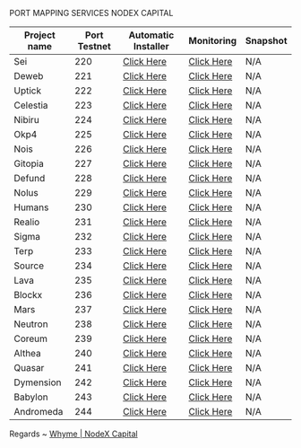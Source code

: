 PORT MAPPING SERVICES NODEX CAPITAL



| Project name | Port Testnet | Automatic Installer                           | Monitoring                                       | Snapshot |
|--------------|--------------|-----------------------------------------------|--------------------------------------------------|----------|
| Sei          | 220           | [Click Here](./sei/README.md)         | [Click Here](./sei/monitoring/README.md)         |   N/A    |
| Deweb        | 221           | [Click Here](./deweb/README.md)       | [Click Here](./deweb/monitoring/README.md)       |   N/A    |
| Uptick       | 222           | [Click Here](./uptick/README.md)        | [Click Here](./uptick/monitoring/README.md)        |   N/A    |    
| Celestia     | 223           | [Click Here](./celestia/README.md)    | [Click Here](./celestia/monitoring/README.md)    |   N/A    |         
| Nibiru       | 224           | [Click Here](./nibiru/README.md)      | [Click Here](./nibiru/monitoring/README.md)      |   N/A    |
| Okp4         | 225           | [Click Here](./okp4/README.md)        | [Click Here](./okp4/monitoring/README.md)        |   N/A    |
| Nois         | 226           | [Click Here](./nois/README.md)        | [Click Here](./nois/monitoring/README.md)        |   N/A    |
| Gitopia      | 227           | [Click Here](./gitopia/README.md)     | [Click Here](./gitopia/monitoring/README.md)     |   N/A    |
| Defund       | 228           | [Click Here](./defund/README.md)      | [Click Here](./defund/monitoring/README.md)      |   N/A    |
| Nolus        | 229           | [Click Here](./nolus/README.md)       | [Click Here](./nolus/monitoring/README.md)       |   N/A    |
| Humans       | 230           | [Click Here](./humans/README.md)      | [Click Here](./humans/monitoring/README.md)      |   N/A    |
| Realio       | 231           | [Click Here](./realio/README.md)      | [Click Here](./realio/monitoring/README.md)      |   N/A    |
| Sigma        | 232           | [Click Here](./sge/README.md)         | [Click Here](./sge/monitoring/README.md)         |   N/A    |
| Terp         | 233           | [Click Here](./terp/README.md)        | [Click Here](./terp/monitoring/README.md)        |   N/A    |
| Source       | 234           | [Click Here](./source/README.md)      | [Click Here](./source/monitoring/README.md)      |   N/A    |
| Lava         | 235           | [Click Here](./lava/README.md)        | [Click Here](./lava/monitoring/README.md)        |   N/A    |
| Blockx       | 236           | [Click Here](./blockx/README.md)      | [Click Here](./blockx/monitoring/README.md)      |   N/A    |
| Mars         | 237           | [Click Here](./mars/README.md)        | [Click Here](./mars/monitoring/README.md)        |   N/A    |
| Neutron      | 238           | [Click Here](./neutron/README.md)     | [Click Here](./neutron/monitoring/README.md)     |   N/A    |
| Coreum       | 239           | [Click Here](./coreum/README.md)     | [Click Here](./coreum/monitoring/README.md)     |   N/A    |
| Althea       | 240           | [Click Here](./atlhea/README.md)        | [Click Here](./altea/monitoring/README.md)        |   N/A    |
| Quasar       | 241           | [Click Here](./quasar/README.md)        | [Click Here](./quasar/monitoring/README.md)        |   N/A    |
| Dymension       | 242           | [Click Here](./dymension/README.md)        | [Click Here](./dymension/monitoring/README.md)        |   N/A    |
| Babylon       | 243           | [Click Here](./babylon/README.md)        | [Click Here](./babylon/monitoring/README.md)        |   N/A    |
| Andromeda       | 244           | [Click Here](./andromeda/README.md)        | [Click Here](./andromeda/monitoring/README.md)        |   N/A    |

Regards ~ [Whyme | NodeX Capital](https://discord.com/users/928575843641479198)

